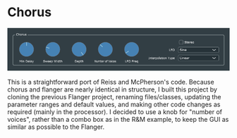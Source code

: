 # Chorus
![](Chorus.png)

This is a straightforward port of Reiss and McPherson's code. Because chorus and flanger are nearly identical in structure, I built this project by cloning the previous Flanger project, renaming files/classes, updating the parameter ranges and default values, and making other code changes as required (mainly in the processor). I decided to use a knob for "number of voices", rather than a combo box as in the R&M example, to keep the GUI as similar as possible to the Flanger.
